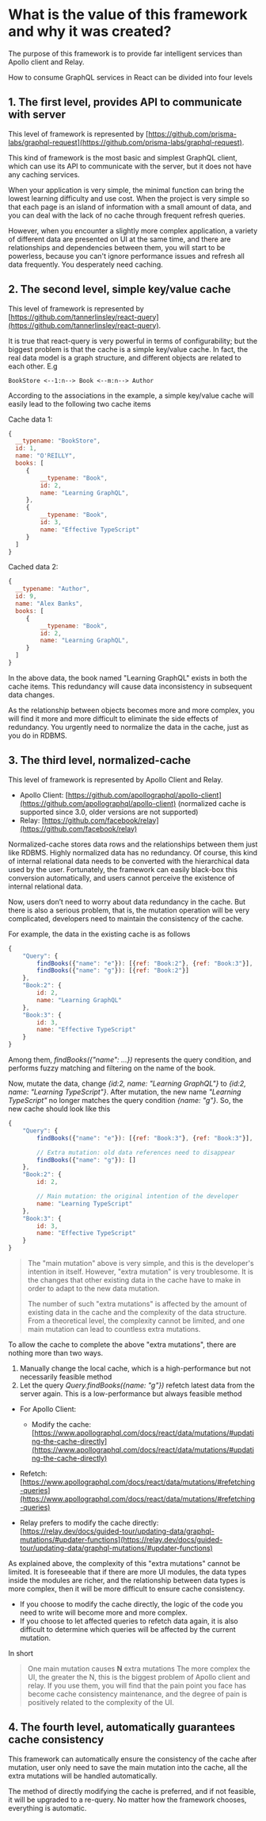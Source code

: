 # What is the value of this framework and why it was created?

The purpose of this framework is to provide far intelligent services than Apollo client and Relay.

How to consume GraphQL services in React can be divided into four levels

## 1. The first level, provides API to communicate with server
This level of framework is represented by [https://github.com/prisma-labs/graphql-request](https://github.com/prisma-labs/graphql-request).

This kind of framework is the most basic and simplest GraphQL client, which can use its API to communicate with the server, but it does not have any caching services.

When your application is very simple, the minimal function can bring the lowest learning difficulty and use cost. When the project is very simple so that each page is an island of information with a small amount of data, and you can deal with the lack of no cache through frequent refresh queries.

However, when you encounter a slightly more complex application, a variety of different data are presented on UI at the same time, and there are relationships and dependencies between them, you will start to be powerless, because you can't ignore performance issues and refresh all data frequently. You desperately need caching.

## 2. The second level, simple key/value cache

This level of framework is represented by [https://github.com/tannerlinsley/react-query](https://github.com/tannerlinsley/react-query).

It is true that react-query is very powerful in terms of configurability; but the biggest problem is that the cache is a simple key/value cache. In fact, the real data model is a graph structure, and different objects are related to each other. E.g
```
BookStore <--1:n--> Book <--m:n--> Author
```
According to the associations in the example, a simple key/value cache will easily lead to the following two cache items

Cache data 1:
```js
{
  __typename: "BookStore",
  id: 1,
  name: "O'REILLY",
  books: [
     {
         __typename: "Book",
         id: 2,
         name: "Learning GraphQL",
     },
     {
         __typename: "Book",
         id: 3,
         name: "Effective TypeScript"
     }
  ]
}
```
Cached data 2:
```js
{
  __typename: "Author",
  id: 9,
  name: "Alex Banks",
  books: [
     {
         __typename: "Book",
         id: 2,
         name: "Learning GraphQL",
     }
  ]
}
```
In the above data, the book named "Learning GraphQL" exists in both the cache items. This redundancy will cause data inconsistency in subsequent data changes.

As the relationship between objects becomes more and more complex, you will find it more and more difficult to eliminate the side effects of redundancy. You urgently need to normalize the data in the cache, just as you do in RDBMS.

## 3. The third level, normalized-cache

This level of framework is represented by Apollo Client and Relay.

- Apollo Client: [https://github.com/apollographql/apollo-client](https://github.com/apollographql/apollo-client) (normalized cache is supported since 3.0, older versions are not supported)
- Relay: [https://github.com/facebook/relay](https://github.com/facebook/relay)

Normalized-cache stores data rows and the relationships between them just like RDBMS. Highly normalized data has no redundancy. Of course, this kind of internal relational data needs to be converted with the hierarchical data used by the user. Fortunately, the framework can easily black-box this conversion automatically, and users cannot perceive the existence of internal relational data.

Now, users don’t need to worry about data redundancy in the cache. But there is also a serious problem, that is, the mutation operation will be very complicated, developers need to maintain the consistency of the cache.

For example, the data in the existing cache is as follows
```js
{
    "Query": {
        findBooks({"name": "e"}): [{ref: "Book:2"}, {ref: "Book:3"}],
        findBooks({"name": "g"}): [{ref: "Book:2"}]
    },
    "Book:2": {
        id: 2,
        name: "Learning GraphQL"
    },
    "Book:3": {
        id: 3,
        name: "Effective TypeScript"
    }
}
```
Among them, *findBooks({"name": ...})* represents the query condition, and performs fuzzy matching and filtering on the name of the book.

Now, mutate the data, change *{id:2, name: "Learning GraphQL"}* to *{id:2, name: "Learning TypeScript"}*. After mutation, the new name *"Learning TypeScript"* no longer matches the query condition *{name: "g"}*. So, the new cache should look like this
```js
{
    "Query": {
        findBooks({"name": "e"}): [{ref: "Book:3"}, {ref: "Book:3"}],

        // Extra mutation: old data references need to disappear
        findBooks({"name": "g"}): [] 
    },
    "Book:2": {
        id: 2,

        // Main mutation: the original intention of the developer
        name: "Learning TypeScript" 
    },
    "Book:3": {
        id: 3,
        name: "Effective TypeScript"
    }
}
```
> The "main mutation" above is very simple, and this is the developer's intention in itself. However, "extra mutation" is very troublesome. It is the changes that other existing data in the cache have to make in order to adapt to the new data mutation.
> 
> The number of such "extra mutations" is affected by the amount of existing data in the cache and the complexity of the data structure. From a theoretical level, the complexity cannot be limited, and one main mutation can lead to countless extra mutations.

To allow the cache to complete the above "extra mutations", there are nothing more than two ways.

1. Manually change the local cache, which is a high-performance but not necessarily feasible method
2. Let the query *Query.findBooks({name: "g"})* refetch latest data from the server again. This is a low-performance but always feasible method

- For Apollo Client:
  - Modify the cache: [https://www.apollographql.com/docs/react/data/mutations/#updating-the-cache-directly](https://www.apollographql.com/docs/react/data/mutations/#updating-the-cache-directly)
 - Refetch: [https://www.apollographql.com/docs/react/data/mutations/#refetching-queries](https://www.apollographql.com/docs/react/data/mutations/#refetching-queries)

- Relay prefers to modify the cache directly: [https://relay.dev/docs/guided-tour/updating-data/graphql-mutations/#updater-functions](https://relay.dev/docs/guided-tour/updating-data/graphql-mutations/#updater-functions)

As explained above, the complexity of this "extra mutations" cannot be limited. It is foreseeable that if there are more UI modules, the data types inside the modules are richer, and the relationship between data types is more complex, then it will be more difficult to ensure cache consistency.

- If you choose to modify the cache directly, the logic of the code you need to write will become more and more complex.
- If you choose to let affected queries to refetch data again, it is also difficult to determine which queries will be affected by the current mutation.

In short
> One main mutation causes **N** extra mutations
The more complex the UI, the greater the N, this is the biggest problem of Apollo client and relay. If you use them, you will find that the pain point you face has become cache consistency maintenance, and the degree of pain is positively related to the complexity of the UI.

## 4. The fourth level, automatically guarantees cache consistency

This framework can automatically ensure the consistency of the cache after mutation, user only need to save the main mutation into the cache, all the extra mutations will be handled automatically.

The method of directly modifying the cache is preferred, and if not feasible, it will be upgraded to a re-query. No matter how the framework chooses, everything is automatic.
